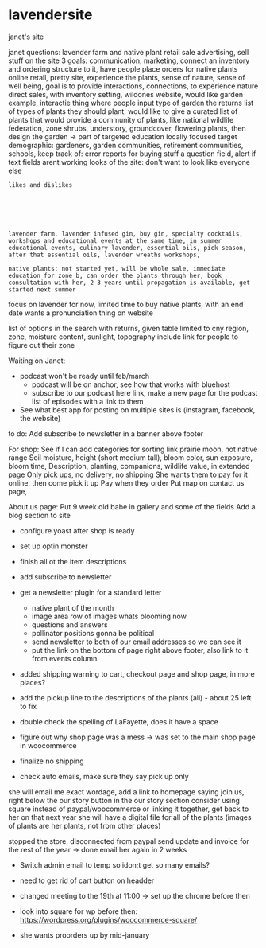 # lavendersite
janet's site


janet questions: lavender farm and native plant retail sale advertising, sell stuff on the site 3 goals: communication, marketing, connect an inventory and ordering structure to it, have people place orders for native plants online retail, pretty site, experience the plants, sense of nature, sense of well being, goal is to provide interactions, connections, to experience nature direct sales, with inventory setting, wildones website, would like garden example, interactie thing where people input type of garden the returns list of types of plants they should plant, would like to give a curated list of plants that would provide a community of plants, like national wildlife federation, zone shrubs, understory, groundcover, flowering plants, then design the garden -> part of targeted education locally focused target demographic: gardeners, garden communities, retirement communities, schools, keep track of: error reports for buying stuff a question field, alert if text fields arent working looks of the site: don't want to look like everyone else

    likes and dislikes






    lavender farm, lavender infused gin, buy gin, specialty cocktails, workshops and educational events at the same time, in summer educational events, culinary lavender, essential oils, pick season, after that essential oils, lavender wreaths workshops,

    native plants: not started yet, will be whole sale, immediate education for zone b, can order the plants through her, book consultation with her, 2-3 years until propagation is available, get started next summer

focus on lavender for now, limited time to buy native plants, with an end date wants a pronunciation thing on website


list of options in the search with returns, given table limited to cny region, zone, moisture content, sunlight, topography include link for people to figure out their zone




Waiting on Janet:
- podcast won't be ready until feb/march
    - podcast will be on anchor, see how that works with bluehost
    - subscribe to our podcast here link, make a new page for the podcast list of episodes with a link to them
- See what best app for posting on multiple sites is (instagram, facebook, the website)
   
    

to do:
Add subscribe to newsletter in a banner above footer

For shop:
See if I can add categories for sorting link prairie moon, not native range
Soil moisture, height (short medium tall), bloom color, sun exposure, bloom time, 
Description, planting, companions, wildlife value, in extended page
Only pick ups, no delivery, no shipping
She wants them to pay for it online, then come pick it up
Pay when they order
Put map on contact us page, 

About us page: 
Put 9 week old babe in gallery and some of the fields
Add a blog section to site




- configure yoast after shop is ready
- set up optin monster
- finish all ot the item descriptions
- add subscribe to newsletter
- get a newsletter plugin for a standard letter
    - native plant of the month
    - image area row of images whats blooming now
    - questions and answers
    - pollinator positions gonna be political
    - send newsletter to both of our email addresses so we can see it
    - put the link on the bottom of page right above footer, also link to it from events column
- added shipping warning to cart, checkout page and shop page, in more places?
- add the pickup line to the descriptions of the plants (all) - about 25 left to fix

- double check the spelling of LaFayette, does it have a space
- figure out why shop page was a mess -> was set to the main shop page in woocommerce 
- finalize no shipping
- check auto emails, make sure they say pick up only

she will email me exact wordage, add a link to homepage saying join us, right below the our story button in the our story section
consider using square instead of paypal/woocommerce or linking it together, get back to her on that
next year she will have a digital file for all of the plants (images of plants are her plants, not from other places)

stopped the store, disconnected from paypal
send update and invoice for the rest of the year -> done
email her again in 2 weeks
- Switch admin email to temp so idon;t get so many emails?
- need to get rid of cart button on headder


- changed meeting to the 19th at 11:00 -> set up the chrome before then
- look into square for wp before then: https://wordpress.org/plugins/woocommerce-square/

- she wants proorders up by mid-january
